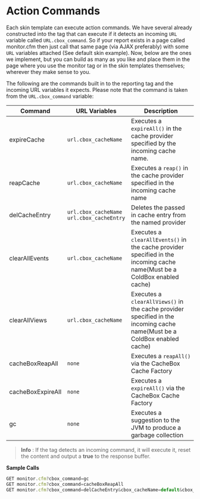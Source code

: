 # Action Commands

Each skin template can execute action commands. We have several already constructed into the tag that can execute if it detects an incoming `URL` variable called `URL.cbox_command`. 
So if your report exists in a page called monitor.cfm then just call that same page (via AJAX preferably) with some `URL` variables attached (See default skin example). Now, below are the ones we implement, but you can build as many as you like and place them in the page where you use the monitor tag or in the skin templates themselves; wherever they make sense to you.

The following are the commands built in to the reporting tag and the incoming URL variables it expects. Please note that the command is taken from the `URL.cbox_command` variable:

|Command|URL Variables|Description|
|--|--|--|
| expireCache | `url.cbox_cacheName` |Executes a `expireAll()` in the cache provider specified by the incoming cache name.|
| reapCache |`url.cbox_cacheName`| Executes a `reap()` in the cache provider specified in the incoming cache name|
| delCacheEntry |`url.cbox_cacheName`<br>`url.cbox_cacheEntry`|Deletes the passed in cache entry from the named provider|
| clearAllEvents |`url.cbox_cacheName`|Executes a `clearAllEvents()` in the cache provider specified in the incoming cache name(Must be a ColdBox enabled cache)|
| clearAllViews |`url.cbox_cacheName`|Executes a `clearAllViews()` in the cache provider specified in the incoming cache name(Must be a ColdBox enabled cache)|
| cacheBoxReapAll|`none`|Executes a `reapAll()` via the CacheBox Cache Factory|
| cacheBoxExpireAll |`none`|Executes a `expireAll()` via the CacheBox Cache Factory|
| gc| `none` |Executes a suggestion to the JVM to produce a garbage collection|

> **Info** : If the tag detects an incoming command, it will execute it, reset the content and output a **true** to the response buffer.

**Sample Calls**

```javascript
GET monitor.cfm?cbox_command=gc
GET monitor.cfm?cbox_command=cacheBoxReapAll
GET monitor.cfm?cbox_command=delCacheEntry&cbox_cacheName=default&cbox_cacheEntry=testKey
```

